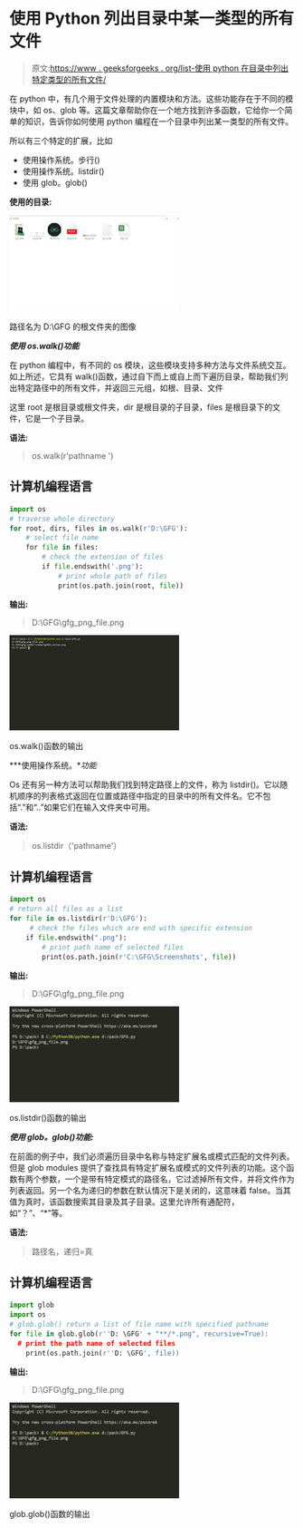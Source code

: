 # 使用 Python 列出目录中某一类型的所有文件

> 原文:[https://www . geeksforgeeks . org/list-使用 python 在目录中列出特定类型的所有文件/](https://www.geeksforgeeks.org/list-all-files-of-certain-type-in-a-directory-using-python/)

在 python 中，有几个用于文件处理的内置模块和方法。这些功能存在于不同的模块中，如 os、glob 等。这篇文章帮助你在一个地方找到许多函数，它给你一个简单的知识，告诉你如何使用 python 编程在一个目录中列出某一类型的所有文件。

所以有三个特定的扩展，比如

*   使用操作系统。步行()
*   使用操作系统。listdir()
*   使用 glob。glob()

**使用的目录:**

![](img/4233dd70b2392eb5476f4fadbe169109.png)

路径名为 D:\GFG 的根文件夹的图像

***使用 os.walk()功能***

在 python 编程中，有不同的 os 模块，这些模块支持多种方法与文件系统交互。如上所述，它具有 walk()函数，通过自下而上或自上而下遍历目录，帮助我们列出特定路径中的所有文件，并返回三元组，如根、目录、文件

这里 root 是根目录或根文件夹，dir 是根目录的子目录，files 是根目录下的文件，它是一个子目录。

**语法:**

> os.walk(r'pathname ')

## 计算机编程语言

```py
import os
# traverse whole directory
for root, dirs, files in os.walk(r'D:\GFG'):
    # select file name
    for file in files:
        # check the extension of files
        if file.endswith('.png'):
            # print whole path of files
            print(os.path.join(root, file))
```

**输出:**

> D:\GFG\gfg_png_file.png

![](img/7b3e8b199e43385d23c34131b7f7a0fa.png)

os.walk()函数的输出

***使用操作系统。**功能*

Os 还有另一种方法可以帮助我们找到特定路径上的文件，称为 listdir()。它以随机顺序的列表格式返回在位置或路径中指定的目录中的所有文件名。它不包括“.”和“..”如果它们在输入文件夹中可用。

**语法:**

> os.listdir（'pathname'）

## 计算机编程语言

```py
import os
# return all files as a list
for file in os.listdir(r'D:\GFG'):
     # check the files which are end with specific extension
    if file.endswith(".png"):
        # print path name of selected files
        print(os.path.join(r'C:\GFG\Screenshots', file))
```

**输出:**

> D:\GFG\gfg_png_file.png

![](img/29bb1858e6910d5f3de435b06ccc73a9.png)

os.listdir()函数的输出

***使用 glob。glob()功能:***

在前面的例子中，我们必须遍历目录中名称与特定扩展名或模式匹配的文件列表。但是 glob modules 提供了查找具有特定扩展名或模式的文件列表的功能。这个函数有两个参数，一个是带有特定模式的路径名，它过滤掉所有文件，并将文件作为列表返回。另一个名为递归的参数在默认情况下是关闭的，这意味着 false。当其值为真时，该函数搜索其目录及其子目录。这里允许所有通配符，如“？”、“*”等。

**语法:**

> 路径名，递归=真

## 计算机编程语言

```py
import glob
import os
# glob.glob() return a list of file name with specified pathname
for file in glob.glob(r''D: \GFG' + "**/*.png", recursive=True):
  # print the path name of selected files
    print(os.path.join(r''D: \GFG', file))
```

**输出:**

> D:\GFG\gfg_png_file.png

![](img/29bb1858e6910d5f3de435b06ccc73a9.png)

glob.glob()函数的输出